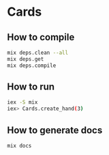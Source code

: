 # Cards

## How to compile

```bash
mix deps.clean --all
mix deps.get
mix deps.compile
```

## How to run

```bash
iex -S mix
iex> Cards.create_hand(3)
````

## How to generate docs

```bash
mix docs
```

